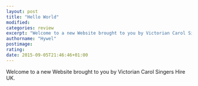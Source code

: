 ```yaml
---
layout: post
title: "Hello World"
modified:
categories: review
excerpt: "Welcome to a new Website brought to you by Victorian Carol Singers Hire UK."
authorname: "Hywel"
postimage:
rating:
date: 2015-09-05T21:46:46+01:00
---
```

Welcome to a new Website brought to you by Victorian Carol Singers Hire UK.
